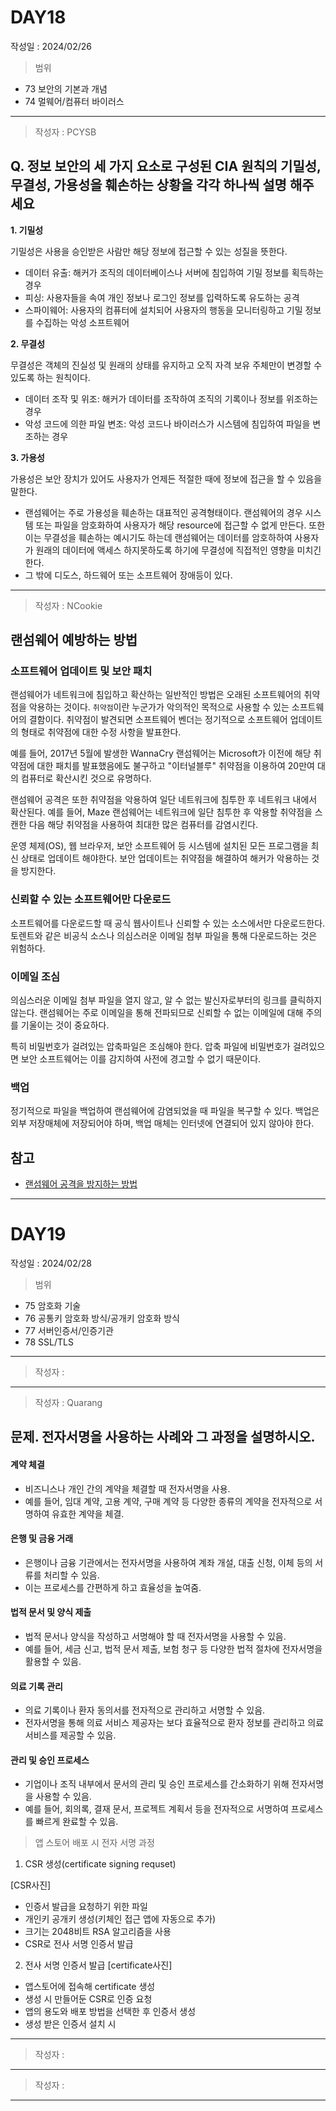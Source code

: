 # DAY18
작성일 : 2024/02/26

> 범위
- 73 보안의 기본과 개념
- 74 멀웨어/컴퓨터 바이러스

---

> 작성자 : PCYSB

## Q. 정보 보안의 세 가지 요소로 구성된 CIA 원칙의 기밀성, 무결성, 가용성을 훼손하는 상황을 각각 하나씩 설명 해주세요

**1. 기밀성**

기밀성은 사용을 승인받은 사람만 해당 정보에 접근할 수 있는 성질을 뜻한다.
- 데이터 유출: 해커가 조직의 데이터베이스나 서버에 침입하여 기밀 정보를 획득하는 경우
- 피싱: 사용자들을 속여 개인 정보나 로그인 정보를 입력하도록 유도하는 공격
- 스파이웨어: 사용자의 컴퓨터에 설치되어 사용자의 행동을 모니터링하고 기밀 정보를 수집하는 악성 소프트웨어

**2. 무결성**

무결성은 객체의 진실성 및 원래의 상태를 유지하고 오직 자격 보유 주체만이 변경할 수 있도록 하는 원칙이다.
- 데이터 조작 및 위조: 해커가 데이터를 조작하여 조직의 기록이나 정보를 위조하는 경우
- 악성 코드에 의한 파일 변조: 악성 코드나 바이러스가 시스템에 침입하여 파일을 변조하는 경우

**3. 가용성**

가용성은 보안 장치가 있어도 사용자가 언제든 적절한 때에 정보에 접근을 할 수 있음을 말한다.
- 랜섬웨어는 주로 가용성을 훼손하는 대표적인 공격형태이다. 랜섬웨어의 경우 시스템 또는 파일을 암호화하여 사용자가 해당 resource에 접근할 수 없게 만든다. 또한 이는 무결성을 훼손하는 예시기도 하는데 랜섬웨어는 데이터를 암호하하여 사용자가 원래의 데이터에 액세스 하지못하도록 하기에 무결성에 직접적인 영향을 미치긴한다.
- 그 밖에 디도스, 하드웨어 또는 소프트웨어 장애등이 있다.

---

> 작성자 : NCookie

## 랜섬웨어 예방하는 방법

### 소프트웨어 업데이트 및 보안 패치

랜섬웨어가 네트워크에 침입하고 확산하는 일반적인 방법은 오래된 소프트웨어의 취약점을 악용하는 것이다. `취약점`이란 누군가가 악의적인 목적으로 사용할 수 있는 소프트웨어의 결함이다. 취약점이 발견되면 소프트웨어 벤더는 정기적으로 소프트웨어 업데이트의 형태로 취약점에 대한 수정 사항을 발표한다.

예를 들어, 2017년 5월에 발생한 WannaCry 랜섬웨어는 Microsoft가 이전에 해당 취약점에 대한 패치를 발표했음에도 불구하고 "이터널블루" 취약점을 이용하여 20만여 대의 컴퓨터로 확산시킨 것으로 유명하다.

랜섬웨어 공격은 또한 취약점을 악용하여 일단 네트워크에 침투한 후 네트워크 내에서 확산된다. 예를 들어, Maze 랜섬웨어는 네트워크에 일단 침투한 후 악용할 취약점을 스캔한 다음 해당 취약점을 사용하여 최대한 많은 컴퓨터를 감염시킨다.

운영 체제(OS), 웹 브라우저, 보안 소프트웨어 등 시스템에 설치된 모든 프로그램을 최신 상태로 업데이트 해야한다. 보안 업데이트는 취약점을 해결하여 해커가 악용하는 것을 방지한다.

### 신뢰할 수 있는 소프트웨어만 다운로드

소프트웨어를 다운로드할 때 공식 웹사이트나 신뢰할 수 있는 소스에서만 다운로드한다. 토렌트와 같은 비공식 소스나 의심스러운 이메일 첨부 파일을 통해 다운로드하는 것은 위험하다.

### 이메일 조심

의심스러운 이메일 첨부 파일을 열지 않고, 알 수 없는 발신자로부터의 링크를 클릭하지 않는다. 랜섬웨어는 주로 이메일을 통해 전파되므로 신뢰할 수 없는 이메일에 대해 주의를 기울이는 것이 중요하다.

특히 비밀번호가 걸려있는 압축파일은 조심해야 한다. 압축 파일에 비밀번호가 걸려있으면 보안 소프트웨어는 이를 감지하여 사전에 경고할 수 없기 때문이다.

### 백업

정기적으로 파일을 백업하여 랜섬웨어에 감염되었을 때 파일을 복구할 수 있다. 백업은 외부 저장매체에 저장되어야 하며, 백업 매체는 인터넷에 연결되어 있지 않아야 한다.

## 참고

- [랜섬웨어 공격을 방지하는 방법](https://www.cloudflare.com/ko-kr/learning/security/ransomware/how-to-prevent-ransomware/#:~:text=%EB%9E%9C%EC%84%AC%EC%9B%A8%EC%96%B4%20%EA%B3%B5%EA%B2%A9%EC%9D%84%20%EB%B0%A9%EC%A7%80%ED%95%98%EB%8A%94%20%EB%B0%A9%EB%B2%95%201%201.%20%EC%86%8C%ED%94%84%ED%8A%B8%EC%9B%A8%EC%96%B4%EB%A5%BC%20%EC%A0%95%EA%B8%B0%EC%A0%81%EC%9C%BC%EB%A1%9C,...%206%206.%20Zero%20Trust%20%EB%AA%A8%EB%8D%B8%20%EC%82%AC%EC%9A%A9%20)

---

# DAY19
작성일 : 2024/02/28

> 범위
- 75 암호화 기술
- 76 공통키 암호화 방식/공개키 암호화 방식
- 77 서버인증서/인증기관
- 78 SSL/TLS


---
> 작성자 :
---
> 작성자 : Quarang

## 문제. 전자서명을 사용하는 사례와 그 과정을 설명하시오.



#### 계약 체결
- 비즈니스나 개인 간의 계약을 체결할 때 전자서명을 사용.
- 예를 들어, 임대 계약, 고용 계약, 구매 계약 등 다양한 종류의 계약을 전자적으로 서명하여 유효한 계약을 체결.

#### 은행 및 금융 거래
- 은행이나 금융 기관에서는 전자서명을 사용하여 계좌 개설, 대출 신청, 이체 등의 서류를 처리할 수 있음.
- 이는 프로세스를 간편하게 하고 효율성을 높여줌.

#### 법적 문서 및 양식 제출
- 법적 문서나 양식을 작성하고 서명해야 할 때 전자서명을 사용할 수 있음.
- 예를 들어, 세금 신고, 법적 문서 제출, 보험 청구 등 다양한 법적 절차에 전자서명을 활용할 수 있음.

#### 의료 기록 관리
- 의료 기록이나 환자 동의서를 전자적으로 관리하고 서명할 수 있음.
- 전자서명을 통해 의료 서비스 제공자는 보다 효율적으로 환자 정보를 관리하고 의료 서비스를 제공할 수 있음.

#### 관리 및 승인 프로세스
- 기업이나 조직 내부에서 문서의 관리 및 승인 프로세스를 간소화하기 위해 전자서명을 사용할 수 있음.
- 예를 들어, 회의록, 결재 문서, 프로젝트 계획서 등을 전자적으로 서명하여 프로세스를 빠르게 완료할 수 있음.

> 앱 스토어 배포 시 전자 서명 과정

1. CSR 생성(certificate signing requset)

[CSR사진]
- 인증서 발급을 요청하기 위한 파일
- 개인키 공개키 생성(키체인 접근 앱에 자동으로 추가)
- 크기는 2048비트 RSA 알고리즘을 사용
- CSR로 전사 서명 인증서 발급

2. 전사 서명 인증서 발급
[certificate사진]
- 앱스토어에 접속해 certificate 생성
- 생성 시 만들어둔 CSR로 인증 요청
- 앱의 용도와 배포 방법을 선택한 후 인증서 생성
- 생성 받은 인증서 설치 시 

---
> 작성자 :
---
> 작성자 :
---
